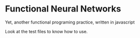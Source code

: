 # Functional Neural Networks

Yet, another functional programing practice, written in javascript

Look at the test files to know how to use.

